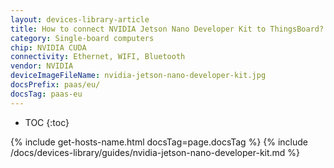 ```yaml
---
layout: devices-library-article
title: How to connect NVIDIA Jetson Nano Developer Kit to ThingsBoard?
category: Single-board computers
chip: NVIDIA CUDA
connectivity: Ethernet, WIFI, Bluetooth
vendor: NVIDIA
deviceImageFileName: nvidia-jetson-nano-developer-kit.jpg
docsPrefix: paas/eu/
docsTag: paas-eu
---
```



* TOC
{:toc}

{% include get-hosts-name.html docsTag=page.docsTag %}
{% include /docs/devices-library/guides/nvidia-jetson-nano-developer-kit.md %}